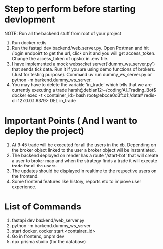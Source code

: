 # Step to perform before starting devlopment
NOTE: Run all the backend stuff from root of your project

1. Run docker redis
2. Run the fastapi dev backend/web_server.py. Open Postman and hit /login endpoint to get the url, click on it and you will get access_token. Change the access_token of upstox in .env file. 
3. I have implemented a mock websocket server('dummy_ws_server.py') that sends tick data. Run it if you are using demo functions of brokers. (Just for testing purpose). Command uv run dummy_ws_server.py or python -m backend.dummy_ws_server.
4. You may have to delete the variable 'in_trade' which tells that we are currently executing a trade
harsh@debian12:~/coding/AI_Trading_Bot$ docker exec -it <container_id> bash
root@ebcce0d3fcd1:/data# redis-cli 
127.0.0.1:6379> DEL in_trade

# Important Points ( And I want to deploy the project)
1. At 9:45 trade will be executed for all the users in the db. Depending on the broker object linked to the user a broker object will be instantiated.
2. The backend deployed on render has a route '/start-bot' that will create a user to broker map and when the strategy finds a trade it will execute trade for all the users.
3. The updates should be displayed in realtime to the respective users on the frontend.
4. Some frontend features like history, reports etc to improve user experience.

# List of Commands
1. fastapi dev backend/web_server.py
2. python -m backend.dummy_ws_server
3. start docker, docker start <container_id>
4. Go in frontend, pnpm dev
5. npx prisma studio (for the database)

